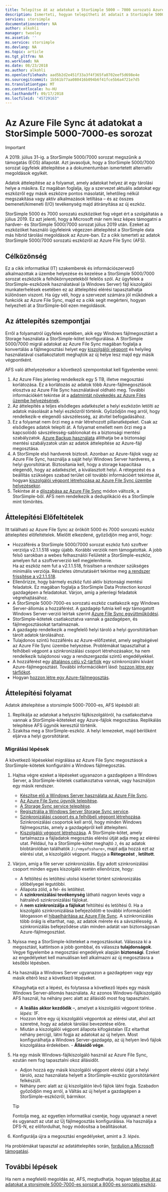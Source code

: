 ```yaml
---
title: Telepítse át az adatokat a StorSimple 5000 – 7000 sorozatú Azure File Sync |} A Microsoft Docs
description: Ismerteti, hogyan telepítheti át adatait a StorSimple 5000/7000 sorozat az Azure File Sync (AFS).
services: storsimple
documentationcenter: NA
author: alkohli
manager: twooley
ms.assetid: ''
ms.service: storsimple
ms.devlang: NA
ms.topic: article
ms.tgt_pltfrm: NA
ms.workload: NA
ms.date: 08/23/2018
ms.author: alkohli
ms.openlocfilehash: aad5b2d2e451f33a3f4f365fa0702eef5d698e4e
ms.sourcegitcommit: 1b561b77aa080416b094b6f41fce5b6a4721e7d5
ms.translationtype: MT
ms.contentlocale: hu-HU
ms.lasthandoff: 09/17/2018
ms.locfileid: "45729163"
---
```

# <a name="migrate-data-from-storsimple-5000-7000-series-to-azure-file-sync"></a>Az Azure File Sync át adatokat a StorSimple 5000-7000-es sorozat

> [!IMPORTANT]
> A 2019. július 31-ig. a StorSimple 5000/7000 sorozat megszűnik a támogatás (EOS) állapotát. Azt javasoljuk, hogy a StorSimple 5000/7000 sorozat ügyfelek áttelepítése a a dokumentumban ismertetett alternatív megoldások egyikét.

Adatok áttelepítése az a folyamat, amely adatokat helyez át egy tárolási helye a másikra. Ez magában foglalja, így a szervezet aktuális adatokat egy eszközről egy másik eszközre pontos másolatát, lehetőleg nélkül megszakítása vagy aktív alkalmazások letiltása – és az összes bemeneti/kimeneti (I/O) tevékenység majd átirányítása az új eszköz. 

StorSimple 5000 és 7000 sorozatú eszközöket fog véget ért a szolgáltatás a július 2019. Ez azt jelenti, hogy a Microsoft már nem lesz képes támogatni a hardver- és StorSimple 5000/7000 sorozat július 2019 után. Ezeket az eszközöket használó ügyfeleink végezzen áttelepítést a StorSimple data más hibrid tárolási megoldások az Azure-ban. Ez a cikk ismerteti az adatok StorSimple 5000/7000 sorozatú eszközről az Azure File Sync (AFS).

## <a name="intended-audience"></a>Célközönség

Ez a cikk informatikai (IT) szakemberek és információszervező alkalmazottak a üzembe helyezése és kezelése a StorSimple 5000/7000 sorozat eszközök a felhőkörnyezetekből felelős szól. Az ügyfelek a StorSimple-eszközeik használatával (a Windows Server) fájl kiszolgálói munkaterhelések esetében ez az áttelepítési elérési tapasztalhatja különösen viszont. Ha úgy véli, hogy a szervezet számára jól működnek a funkciók az Azure File Sync, majd ez a cikk segít megérteni, hogyan helyezheti át a StorSimple-ből ezen megoldások.

## <a name="migration-considerations"></a>Az áttelepítés szempontjai

Erről a folyamatról ügyfelek esetében, akik egy Windows fájlmegosztást a Storage használata a StorSimple-kötet konfigurálása. A StorSimple 5000/7000 migrál adatokat az Azure File Sync magában foglalja a konvertálás a fájlmegosztási helyet egy [kiszolgálói végpont](https://docs.microsoft.com/azure/storage/files/storage-sync-files-planning) és helyileg használatával csatlakoztatott meghajtók az új helye lesz majd egy másik végpontként. 

AFS való áthelyezésekor a következő szempontokat kell figyelembe venni:

1. Az Azure Files jelenleg rendelkezik egy 5 TB, illetve megosztási korlátozása. Ez a korlátozás az adatok több Azure-fájlmegosztások elosztva az Azure File Sync használatával oldható meg. További információkért tekintse át a [adatmintát növekedés az Azure Files üzembe helyezésének](https://docs.microsoft.com/azure/storage/files/storage-files-planning).
2. Az áttelepítés a teljes elsődleges adatkészlet a helyi eszközön letölti az adatok másolását a helyi eszközről történik. Győződjön meg arról, hogy rendelkezik-e elegendő sávszélesség, az átvitel befogadásához.
3. Ez a folyamat nem őrzi meg a már létrehozott pillanatképeket. Csak az elsődleges adatok telepíti át. A folyamat emellett nem őrzi meg a kapcsolódó sávszélesség-sablonokat és a biztonsági mentési szabályzatok. [Azure Backup használata](https://docs.microsoft.com/azure/backup/backup-azure-files) állíthatja be a biztonsági mentési szabályzatok után az adatok áttelepítése az Azure-fájl megosztása.
4. A StorSimple első hardverek biztosít. Azonban az Azure-fájlok vagy az Azure File Sync, használja a saját helyi Windows Server hardveres, a helyi gyorsítótárat. Biztosítania kell, hogy a storage kapacitása elegendő, hogy az adatkészlet, a kiválasztott helyi. A rétegezést és a beállítás szükséges szabad terület cél további információért tekintse át, hogyan [kiszolgálói végpont létrehozása az Azure File Sync üzembe helyezésekor](https://docs.microsoft.com/azure/storage/files/storage-sync-files-deployment-guide?tabs=portal). 
5. Tekintse át a [díjszabása az Azure File Sync](https://azure.microsoft.com/pricing/details/storage/files/) módon változik, a StorSimple-ből. AFS nem rendelkezik a deduplikáció és a StorSimple mint tömörítés.

## <a name="migration-prerequisites"></a>Áttelepítési Előfeltételek

Itt található az Azure File Sync az örökölt 5000 és 7000 sorozatú eszköz áttelepítési előfeltételek. Mielőtt elkezdené, győződjön meg arról, hogy:

- Hozzáférés a StorSimple 5000/7000 sorozat eszköz futó szoftver verziója v2.1.1.518 vagy újabb. Korábbi verziók nem támogatottak. A jobb felső sarokban a webes felhasználói Felületét a StorSimple-eszköz, amelyen fut a szoftververzió kell megjelenítenie.  
    Ha az eszköz nem fut a v2.1.1.518, frissítsen a rendszer szükséges minimális verziója. Részletes útmutatásért tekintse meg [a rendszer frissítése a v2.1.1.518](http://onlinehelp.storsimple.com/111_Appliance/6_System_Upgrade_Guides/Current_(v2.1.1)/000_Software_Patch_Upgrade_Guide_v2.1.1.518).
- Ellenőrizze, hogy bármely eszköz futó aktív biztonsági mentési feladatok. Ez magában foglalja a StorSimple Data Protection konzol gazdagépen a feladatokat. Várjon, amíg a jelenlegi feladatok végrehajtásához. 
- A StorSimple 5000-7000-es sorozatú eszköz csatlakozik egy Windows Server-állomás a hozzáférést. A gazdagép futnia kell egy támogatott Windows Server-verzió leírtak szerint [Azure File Sync együttműködési](https://docs.microsoft.com/azure/storage/files/storage-sync-files-planning).
- StorSimple-kötetek csatlakoztatva vannak a gazdagépen, és fájlmegosztásokat tartalmaznak.
- A gazdagép rendelkezik a megfelelő helyi tároló a helyi gyorsítótárban tárolt adatok tárolásához.
- Tulajdonos szintű hozzáférés az Azure-előfizetést, amely segítségével az Azure File Sync üzembe helyezése. Problémákat tapasztalhat a felhőbeli végpont a szinkronizálási csoport létrehozásakor, ha nem rendelkezik tulajdonosi vagy a rendszergazdai szintű engedélyekkel.
- A hozzáférést egy [általános célú v2-tárfiók](https://docs.microsoft.com/azure/storage/common/storage-account-overview) egy szinkronizálni kívánt Azure-fájlmegosztást. További információkért lásd: [hozzon létre egy tárfiókot](https://docs.microsoft.com/azure/storage/common/storage-quickstart-create-account).
 - Hogyan [hozzon létre egy Azure-fájlmegosztás](https://docs.microsoft.com/azure/storage/files/storage-how-to-create-file-share#create-file-share-through-the-azure-portal).

## <a name="migration-process"></a>Áttelepítési folyamat

Adatok áttelepítése a storsimple 5000-7000-es, AFS lépésből áll:
1.  Replikálja az adatokat a helyszíni fájlkiszolgálóról, ha csatlakoztatva vannak a StorSimple-köteteket egy Azure-fájlok megosztása.  Replikálás telepítése AFS ügynök keresztül történik.
2.  Szakítsa meg a StorSimple-eszköz. A helyi lemezeket, majd bérlőként eljárva a helyi gyorsítótárat.

### <a name="migration-steps"></a>Migrálási lépések

A következő lépésekkel migrálása az Azure File Sync megosztások a StorSimple-kötetek konfigurálni a Windows fájlmegosztás. 
1.  Hajtsa végre ezeket a lépéseket ugyanazon a gazdagépen a Windows Server, a StorSimple-kötetek csatlakoztatva vannak, vagy használjon egy másik rendszer. 
    - [Készítse elő a Windows Server használata az Azure File Sync](https://docs.microsoft.com/azure/storage/files/storage-sync-files-deployment-guide#prepare-windows-server-to-use-with-azure-file-sync).
    - [Az Azure File Sync ügynök telepítése](https://docs.microsoft.com/azure/storage/files/storage-sync-files-deployment-guide#install-the-azure-file-sync-agent).
    - [A Storage Sync service telepítése](https://docs.microsoft.com/azure/storage/files/storage-sync-files-deployment-guide#deploy-the-storage-sync-service). 
    - [Regisztrálja a Windows Server Storage Sync service](https://docs.microsoft.com/azure/storage/files/storage-sync-files-deployment-guide#register-windows-server-with-storage-sync-service). 
    - [Szinkronizálási csoport és a felhőbeli végpont létrehozása](https://docs.microsoft.com/azure/storage/files/storage-sync-files-deployment-guide#create-a-sync-group-and-a-cloud-endpoint). Szinkronizálási csoportok kell arról, hogy minden Windows fájlmegosztás, amely a gazdagépről kell áttelepíteni.
    - [Kiszolgálói végpont létrehozása](https://docs.microsoft.com/azure/storage/files/storage-sync-files-deployment-guide?tabs=portal#create-a-server-endpoint). A StorSimple-kötet, amely tartalmazza a fájladatok megosztás elérési útját adja meg az elérési utat. Például, ha a StorSimple-kötet meghajtó `J`, és az adatok blobtárolóban találhatók `J:/<myafsshare>`, majd adja hozzá ezt az elérési utat, a kiszolgálói végpont. Hagyja a **Rétegezést** , **letiltott**.
2.  Várjon, amíg a file server szinkronizálás. Egy adott szinkronizálási csoport minden egyes kiszolgáló esetén ellenőrizze, hogy:
    - A feltöltési és letöltési utolsó kísérlet történt szinkronizálás időbélyegei legutóbbi.
    - Állapota zöld, a fel- és letöltést.
    - A **szinkronizálási tevékenység** látható nagyon kevés vagy a hátralévő szinkronizálási fájlokat.
    - A **nem szinkronizálja a fájlokat** feltöltési és letöltési 0.
    Ha a kiszolgáló szinkronizálása befejeződött-e további információért látogasson el [hibaelhárítása az Azure File Sync](https://docs.microsoft.com/azure/storage/files/storage-sync-files-troubleshoot?tabs=portal1%2Cportal#how-do-i-know-if-my-servers-are-in-sync-with-each-other). A szinkronizálás több óráig is eltarthat, nap, az adatok mérete és a sávszélesség. A szinkronizálás befejeződése után minden adatát van biztonságosan Azure-fájlmegosztást. 
3.  Nyissa meg a StorSimple-köteteket a megosztásokat. Válassza ki a megosztást, kattintson a jobb gombbal, és válassza **tulajdonságok**. Vegye figyelembe a megosztási engedélyek alapján **biztonsági**. Ezeket az engedélyeket kell manuálisan kell alkalmazni az új megosztásra a későbbi lépésben.
4.  Ha használja a Windows Server ugyanazon a gazdagépen vagy egy másik eltérő lesz a következő lépéseket.

    Kihagyhatja ezt a lépést, és folytassa a következő lépés egy másik Windows Server-állomás használata. Az azonos Windows-fájlkiszolgáló AFS használ, ha néhány perc alatt az állásidő most fog tapasztalni. 
    - **A leállás akkor kezdődik** –, amelyet a kiszolgálói végpont törlése *. lépés: 1F*. 
    - Hozzon létre egy új kiszolgálói végpontok az elérési utat, ahol azt szeretné, hogy az adatok tárolási bevezetése előre.
    - Miután a kiszolgálói végpont állapota kifogástalan (Ez eltarthat néhány percig), látni fogja az adatokat az új helyen. Most konfigurálhatja a Windows Server-gazdagép, az új helyen levő fájlok kiszolgálása érdekében. - **Állásidő vége**.
5.  Ha egy másik Windows-fájlkiszolgáló használ az Azure File Sync, ezután nem fog tapasztalni okoz állásidőt. 
    - Adjon hozzá egy másik kiszolgálói végpont elérési útját a helyi tároló, azaz használata helyett a StorSimple-eszköz gyorsítótárként felkészült. 
    - Néhány perc alatt az új kiszolgálón lévő fájlok látni fogja. Szabadon győződjön meg arról, a Váltás az új helyet a gazdagépen a StorSimple-eszközről, bármikor.

    > [!TIP] 
    > Fontolja meg, az egyetlen informatikai cseréje, hogy ugyanazt a nevet és ugyanazt az utat az Új fájlmegosztás konfigurálása. Ha használja a DFS-N, ez előfordulhat, hogy módosítsa a beállításokat.
6.  Konfigurálja újra a megosztási engedélyeket, amint a *3. lépés*.

Ha problémákat tapasztal az adatáttelepítés során, [forduljon a Microsoft támogatási](storsimple-8000-contact-microsoft-support.md). 



## <a name="next-steps"></a>További lépések

Ha nem a megfelelő megoldás az, AFS, megtudhatja, hogyan [telepítse át az adatokat a storsimple 5000-7000-es sorozat a 8000-es sorozatú eszköz](storsimple-8000-migrate-from-5000-7000.md).


